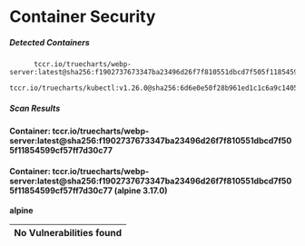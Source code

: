 # Container Security

##### Detected Containers

          tccr.io/truecharts/webp-server:latest@sha256:f1902737673347ba23496d26f7f810551dbcd7f505f11854599cf57ff7d30c77
          tccr.io/truecharts/kubectl:v1.26.0@sha256:6d6e0e50f28b961ed1c1c6a9c140553238641591fbdc9ac7c1a348636f78c552

##### Scan Results

**Container: tccr.io/truecharts/webp-server:latest@sha256:f1902737673347ba23496d26f7f810551dbcd7f505f11854599cf57ff7d30c77**

#### Container: tccr.io/truecharts/webp-server:latest@sha256:f1902737673347ba23496d26f7f810551dbcd7f505f11854599cf57ff7d30c77 (alpine 3.17.0)
    

**alpine**

      
| No Vulnerabilities found         |
|:---------------------------------|

      

